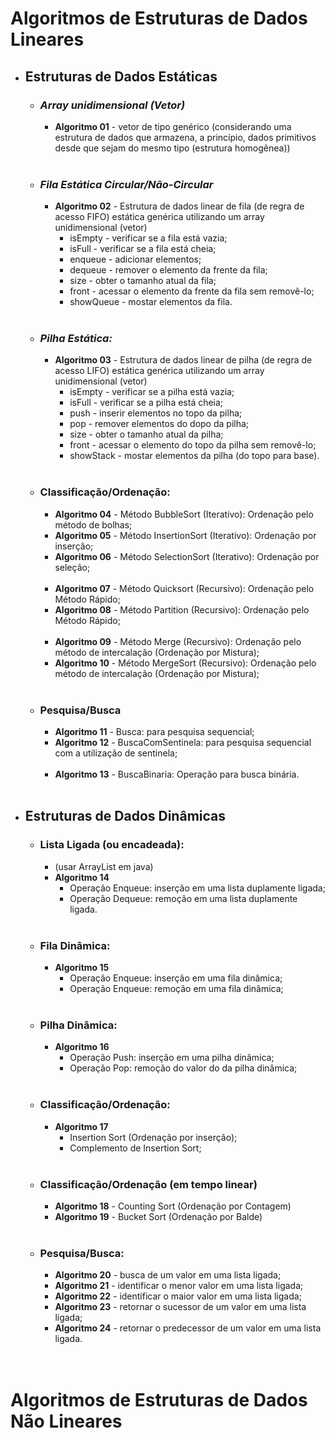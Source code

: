 # **Algoritmos de Estruturas de Dados Lineares**

- ## **Estruturas de Dados Estáticas**

  - ### ***Array unidimensional (Vetor)***
    - **Algoritmo 01** - vetor de tipo genérico (considerando uma estrutura de dados que armazena, a princípio, dados primitivos desde que sejam do mesmo tipo (estrutura homogênea))</br></br>

  - ### ***Fila Estática Circular/Não-Circular***
    - **Algoritmo 02** - Estrutura de dados linear de fila (de regra de acesso FIFO) estática genérica utilizando um array unidimensional (vetor)
      - isEmpty - verificar se a fila está vazia;
      - isFull - verificar se a fila está cheia;
      - enqueue - adicionar elementos;
      - dequeue - remover o elemento da frente da fila;
      - size - obter o tamanho atual da fila;
      - front - acessar o elemento da frente da fila sem removê-lo;
      - showQueue - mostar elementos da fila.</br></br>

  - ### ***Pilha Estática:***
    - **Algoritmo 03** - Estrutura de dados linear de pilha (de regra de acesso LIFO) estática genérica utilizando um array unidimensional (vetor)
      - isEmpty - verificar se a pilha está vazia;
      - isFull - verificar se a pilha está cheia;
      - push - inserir elementos no topo da pilha;
      - pop - remover elementos do dopo da pilha;
      - size - obter o tamanho atual da pilha;
      - front - acessar o elemento do topo da pilha sem removê-lo;
      - showStack - mostar elementos da pilha (do topo para base).</br></br>

  - ### Classificação/Ordenação:
    - **Algoritmo 04** - Método BubbleSort (Iterativo): Ordenação pelo método de bolhas;
    - **Algoritmo 05** - Método InsertionSort (Iterativo): Ordenação por inserção;
    - **Algoritmo 06** - Método SelectionSort (Iterativo): Ordenação por seleção; </br></br>
    - **Algoritmo 07** - Método Quicksort (Recursivo): Ordenação pelo Método Rápido;
    - **Algoritmo 08** - Método Partition (Recursivo): Ordenação pelo Método Rápido; </br></br>
    - **Algoritmo 09** - Método Merge (Recursivo): Ordenação pelo método de intercalação (Ordenação por Mistura);
    - **Algoritmo 10** - Método MergeSort (Recursivo): Ordenação pelo método de intercalação (Ordenação por Mistura); </br></br>

  - ### Pesquisa/Busca
    - **Algoritmo 11** - Busca: para pesquisa sequencial;
    - **Algoritmo 12** - BuscaComSentinela: para pesquisa sequencial com a utilização de sentinela; </br></br>
    - **Algoritmo 13** - BuscaBinaria: Operação para busca binária.</br></br>

- ## Estruturas de Dados Dinâmicas
  - ### Lista Ligada (ou encadeada):
    - (usar ArrayList em java)
    - **Algoritmo 14**
      - Operação Enqueue: inserção em uma lista duplamente ligada;
      - Operação Dequeue: remoção em uma lista duplamente ligada.</br></br>

  - ### Fila Dinâmica:
    - **Algoritmo 15**
      - Operação Enqueue: inserção em uma fila dinâmica;
      - Operação Enqueue: remoção em uma fila dinâmica;</br></br>

  - ### Pilha Dinâmica:
    - **Algoritmo 16**
      - Operação Push: inserção em uma pilha dinâmica;
      - Operação Pop: remoção do valor do da pilha dinâmica;</br></br> 

  - ### Classificação/Ordenação:
    - **Algoritmo 17**
      - Insertion Sort (Ordenação por inserção);
      - Complemento de Insertion Sort;</br></br>

  - ### Classificação/Ordenação (em tempo linear)
    - **Algoritmo 18** - Counting Sort (Ordenação por Contagem)
    - **Algoritmo 19** - Bucket Sort (Ordenação por Balde)</br></br>

  - ### Pesquisa/Busca:
    - **Algoritmo 20** - busca de um valor em uma lista ligada;
    - **Algoritmo 21** - identificar o menor valor em uma lista ligada;
    - **Algoritmo 22** - identificar o maior valor em uma lista ligada;
    - **Algoritmo 23** - retornar o sucessor de um valor em uma lista ligada;
    - **Algoritmo 24** - retornar o predecessor de um valor em uma lista ligada.</br></br></br>

# Algoritmos de Estruturas de Dados Não Lineares
</br>
